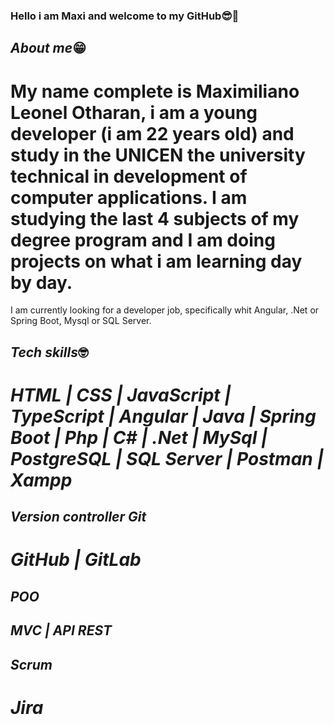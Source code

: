 ### **Hello i am Maxi and welcome to my GitHub**😎👋

## _About me_😁
# My name complete is Maximiliano Leonel Otharan, i am a young developer (i am 22 years old) and study in the UNICEN the university technical in development of computer applications. I am studying the last 4 subjects of my degree program and I am doing projects on what i am learning day by day.
I am currently looking for a developer job, specifically whit Angular, .Net or Spring Boot, Mysql or SQL Server.

## _Tech skills_🤓
# ***HTML | CSS | JavaScript | TypeScript | Angular | Java | Spring Boot | Php | C# | .Net | MySql | PostgreSQL | SQL Server | Postman | Xampp***

## _Version controller Git_
# ***GitHub | GitLab***

## _POO_ 
## _MVC | API REST_

## _Scrum_
# *Jira*
